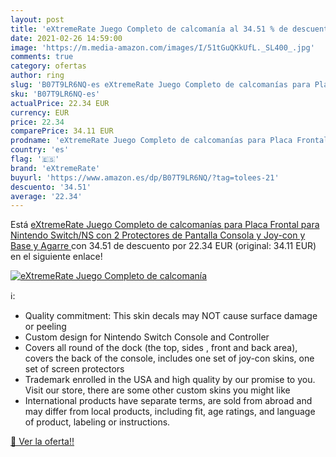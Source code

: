 ```yaml
---
layout: post
title: 'eXtremeRate Juego Completo de calcomanía al 34.51 % de descuento'
date: 2021-02-26 14:59:00
image: 'https://m.media-amazon.com/images/I/51tGuQKkUfL._SL400_.jpg'
comments: true
category: ofertas
author: ring
slug: 'B07T9LR6NQ-es eXtremeRate Juego Completo de calcomanías para Placa...'
sku: 'B07T9LR6NQ-es'
actualPrice: 22.34 EUR
currency: EUR
price: 22.34
comparePrice: 34.11 EUR
prodname: 'eXtremeRate Juego Completo de calcomanías para Placa Frontal para Nintendo Switch/NS con 2 Protectores de Pantalla  Consola y Joy-con y Base y Agarre '
country: 'es'
flag: '🇪🇸'
brand: 'eXtremeRate'
buyurl: 'https://www.amazon.es/dp/B07T9LR6NQ/?tag=tolees-21'
descuento: '34.51'
average: '22.34'
---
```


Está [eXtremeRate Juego Completo de calcomanías para Placa Frontal para Nintendo Switch/NS con 2 Protectores de Pantalla  Consola y Joy-con y Base y Agarre ](https://www.amazon.es/dp/B07T9LR6NQ/?tag=tolees-21) con 34.51 de descuento por 22.34 EUR (original: 34.11 EUR) en el siguiente enlace!

[![eXtremeRate Juego Completo de calcomanía](https://m.media-amazon.com/images/I/51tGuQKkUfL._SL400_.jpg)](https://www.amazon.es/dp/B07T9LR6NQ/?tag=tolees-21)

ℹ️:

- Quality commitment: This skin decals may NOT cause surface damage or peeling
- Custom design for Nintendo Switch Console and Controller
- Covers all round of the dock (the top, sides , front and back area), covers the back of the console, includes one set of joy-con skins, one set of screen protectors
- Trademark enrolled in the USA and high quality by our promise to you. Visit our store, there are some other custom skins you might like
- International products have separate terms, are sold from abroad and may differ from local products, including fit, age ratings, and language of product, labeling or instructions.

[🛒 Ver la oferta!!](https://www.amazon.es/dp/B07T9LR6NQ/?tag=tolees-21)
